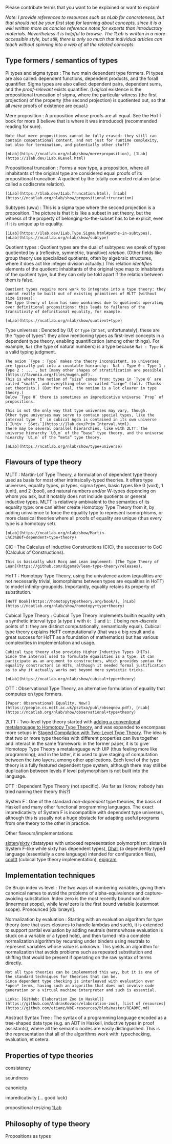 Please contribute terms that you want to be explained or want to explain!

_Note: I provide references to resources such as nLab for concreteness, but that should not be your first stop for learning about concepts, since it is a wiki written more as concise reference notes for experts than introductory materials. Nevertheless it is helpful to browse. The 1Lab is written in a more accessible style, but still, there is only so much that individual articles can teach without spinning into a web of all the related concepts._

## Type formers / semantics of types

Pi types and sigma types
:   The two main dependent type formers.
    Pi types are also called: dependent functions, dependent products, and the forall quantifier.
    Sigma types are also called: dependent pairs, dependent sums, and the _proof-relevant_ exists quantifier.
    (_Logical_ existence is the propositional truncation of sigma, where the particular witness (the first projection) of the property (the second projection) is quotiented out, so that all *mere* proofs of existence are equal.)

Mere proposition
:   A proposition whose proofs are all equal.
    See the HoTT book for more (I believe that is where it was introduced) (recommended reading for sure).

    Note that mere propositions cannot be fully erased: they still can contain computational content, and not just for runtime complexity, but also for termination, and potentially other stuff?

    [nLab](https://ncatlab.org/nlab/show/mere+proposition), [1Lab](https://1lab.dev/1Lab.HLevel.html)

Propositional truncation
:   Forms a new type, a proposition, where all inhabitants of the original type are considered equal proofs of its propositional truncation.
    A quotient by the totally connected relation (also called a codiscrete relation).

    [1Lab](https://1lab.dev/1Lab.Truncation.html), [nLab](https://ncatlab.org/nlab/show/propositional+truncation)

Subtypes (uwu)
:   This is a sigma type where the second projection is a proposition.
    The picture is that it is like a subset in set theory, but the witness of the property of belonging-to-the-subset has to be explicit, even if it is unique up to equality.

    [1Lab](https://1lab.dev/1Lab.Type.Sigma.html#paths-in-subtypes), [nLab](https://ncatlab.org/nlab/show/subtype)

Quotient types
:   Quotient types are the dual of subtypes: we speak of types quotiented by a (reflexive, symmetric, transitive) *relation*.
    (Other fields like group theory use specialized quotients, often by algebraic structures, where it does act like integer division actually.)
    This relation *identifies* elements of the quotient: inhabitants of the original type map to inhabitants of the quotient type, but they can only be told apart if the relation between them is false.

    Quotient types require more work to integrate into a type theory: they cannot really be built out of existing primitives of MLTT (without size issues).
    The type theory of Lean has some wonkiness due to quotients operating over definitional propositions: this leads to failures of the transitivity of definitional equality, for example.

    [nLab](https://ncatlab.org/nlab/show/quotient+type)

Type universes
:   Denoted by \(U\) or `Type` (or `Set`, unfortunately), these are the “type of types”: they allow mentioning types as first-level concepts in a dependent type theory, enabling quantification (among other things).
    For example, `Nat` (the type of natural numbers) is a type because `Nat : Type` is a valid typing judgment.

    The axiom `Type : Type` makes the theory inconsistent, so universes are typically put into a countable hierarchy: `Nat : Type 0 : Type 1 : Type 2 : ...`, but [many other shapes of stratification are possible](https://favonia.org/files/mugen.pdf).
    This is where the notion of “size” comes from: types in `Type 0` are called “small”, and everything else is called “large” (lol). (Thanks set theorists.) (But for real, the notion is a lot clearer in type theory.)
    Below `Type 0` there is sometimes an impredicative universe `Prop` of propositions.

    This is not the only way that type universes may vary, though.
    Other type universes may serve to contain special types, like the interval type `I` in cubical Agda is contained in its own universe [`IUniv : SSet₁`](https://1lab.dev/Prim.Interval.html).
    There may be several parallel hierarchies, like with 2LTT: the universe hierarchy `U0,m` of the “base” type theory, and the universe hiearchy `U1,n` of the “meta” type theory.

    [nLab](https://ncatlab.org/nlab/show/type+universe)

## Flavours of type theory

MLTT
:   Martin-Löf Type Theory, a formulation of dependent type theory used as basis for most other intrinsically-typed theories.
    It offers type universes, equality types, pi types, sigma types, basic types like 0 (void), 1 (unit), and 2 (bool), and natural numbers and/or W-types depending on whom you ask, but it notably does not include quotients or general inductive types.
    MLTT is relatively ambivalent to the semantics of its equality type: one can either create Homotopy Type Theory from it, by adding univalence to force the equality type to represent isomorphisms, or more classical theories where all proofs of equality are unique (thus every type is a homotopy set).

    [nLab](https://ncatlab.org/nlab/show/Martin-L%C3%B6f+dependent+type+theory)

CIC
:   The Calculus of Inductive Constructions (CIC), the successor to CoC (Calculus of Constructions).

    This is basically what Rocq and Lean implement: [The Type Theory of Lean](https://github.com/digama0/lean-type-theory/releases).

HoTT
:   Homotopy Type Theory, using the univalence axiom (equalities are not necessarily trivial, isomorphisms between types are equalities in HoTT) to model infinity-groupoids.
    Importantly, equality retains its property of substitution.

    [HoTT Book](https://homotopytypetheory.org/book/), [nLab](https://ncatlab.org/nlab/show/homotopy+type+theory)

Cubical Type Theory
:   Cubical Type Theory implements builtin equality with a synthetic interval type (a type `I` with `0: I` and `1: I` being *non-discrete* points of `I`: they are distinct computationally, semantically equal).
    Cubical type theory explains HoTT computationally (that was a big result and a great success for HoTT as a foundation of mathematics) but has various complexities in implementation and usage.

    Cubical type theory also provides Higher Inductive Types (HITs).
    Since the interval used to formulate equalities is a type, it can participate as an argument to constructors, which provides syntax for equality constructors in HITs, although it needed formal justification as to why it actually works out beyond mere syntactic tricks.

    [nLab](https://ncatlab.org/nlab/show/cubical+type+theory)

OTT
:   Observational Type Theory, an alternative formulation of equality that computes on type formers.

    [Paper: Observational Equality, Now!](https://people.cs.nott.ac.uk/psztxa/publ/obseqnow.pdf), [nLab](https://ncatlab.org/nlab/show/observational+type+theory)

2LTT
:   Two-level type theory started with [adding a conventional metalanguage to Homotopy Type Theory](https://arxiv.org/abs/1705.03307), and was expanded to encompass more setups in [Staged Compilation with Two-Level Type Theory](https://andraskovacs.github.io/pdfs/2ltt.pdf).
    The idea is that two or more type theories with different properties can live together and interact in the same framework: in the former paper, it is to give Homotopy Type Theory a metalanguage with UIP (thus feeling more like programming); and in the latter, it is used to give staging of computation between the two layers, among other applications.
    Each level of the type theory is a fully featured dependent type system, although there may still be duplication between levels if level polymorphism is not built into the language.

DTT
:   Dependent Type Theory (not specific). (As far as I know, nobody has tried naming their theory this?)

System F
:   One of the standard *non-dependent* type theories, the basis of Haskell and many other functional programming languages.
    The exact impredicativity of System F is incompatible with dependent type universes, although this is usually not a huge obstacle for adapting useful programs from one theory to the other in practice.

Other flavours/implementations:

[sixten](https://github.com/ollef/sixten)/[sixty](https://github.com/ollef/sixty) (datatypes with unboxed representation polymorphism: sixten is System F-like while sixty has dependent types),
[Dhall](https://github.com/dhall-lang/dhall-lang/tree/master/standard) (a dependently typed language (essentially a core language) intended for configuration files),
[cooltt](https://github.com/RedPRL/cooltt) (cubical type theory implementation),
[epigram](http://www.e-pig.org/),

## Implementation techniques

De Bruijn index vs level
:   The two ways of numbering variables, giving them canonical names to avoid the problems of alpha-equivalence and capture-avoiding substitution.
    Index zero is the most recently bound variable (innermost scope), while *level* zero is the first bound variable (outermost scope).
    Pronounced [də ˈbrœyn].

Normalization by evaluation
:   Starting with an evaluation algorithm for type theory (one that uses closures to handle lambdas and such), it is extended to support partial evaluation by adding neutrals (terms whose evaluation is stuck on a variable or a typed hole), and then turned into a complete normalization algorithm by recursing under binders using neutrals to represent variables whose value is unknown.
    This yields an algorithm for normalization that avoids problems such as repeated substitution and shifting that would be present if operating on the raw syntax of terms directly.

    Not all type theories can be implemented this way, but it is one of the standard techniques for theories that can be.
    Since dependent type checking is interleaved with evaluation over *open* terms, having such an algorithm that does not involve code generation or a virtual machine interpreter and such is essential.

    Links: [GitHub: Elaboration Zoo in Haskell](https://github.com/AndrasKovacs/elaboration-zoo), [List of resources](https://github.com/etiamz/NbE-resources/blob/master/README.md)

Abstract Syntax Tree
:   The syntax of a programming language encoded as a tree-shaped data type (e.g. an ADT in Haskell, inductive types in proof assistants), where all the semantic nodes are easily distinguished.
    This is the representation that all of the algorithms work with: typechecking, evaluation, et cetera.

## Properties of type theories

consistency

soundness

canonicity

impredicativity (... good luck)

propositional resizing [1Lab](https://1lab.dev/1Lab.Resizing.html)

## Philosophy of type theory

Propositions as types


